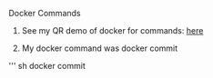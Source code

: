 Docker Commands

1. See my QR demo of docker for commands: [here](https://github.com/kaw393939/improved-qr-docker-2024)

2. My docker command was docker commit

   
''' sh
docker commit
